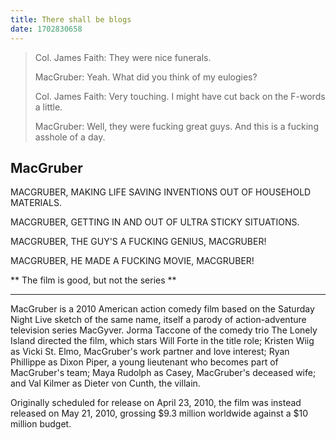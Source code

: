 ```yaml
---
title: There shall be blogs
date: 1702830658
---
```


> Col. James Faith: They were nice funerals.
>
> MacGruber: Yeah. What did you think of my eulogies?
>
> Col. James Faith: Very touching. I might have cut back on the F-words a little.
>
> MacGruber: Well, they were fucking great guys. And this is a fucking asshole of a day.

## MacGruber

MACGRUBER, MAKING LIFE SAVING INVENTIONS OUT OF HOUSEHOLD MATERIALS.

MACGRUBER, GETTING IN AND OUT OF ULTRA STICKY SITUATIONS.

MACGRUBER, THE GUY'S A FUCKING GENIUS, MACGRUBER!

MACGRUBER, HE MADE A FUCKING MOVIE, MACGRUBER!

** The film is good, but not the series **

---

MacGruber is a 2010 American action comedy film based on the Saturday Night Live sketch of the same name, itself a parody of action-adventure television series MacGyver. Jorma Taccone of the comedy trio The Lonely Island directed the film, which stars Will Forte in the title role; Kristen Wiig as Vicki St. Elmo, MacGruber's work partner and love interest; Ryan Phillippe as Dixon Piper, a young lieutenant who becomes part of MacGruber's team; Maya Rudolph as Casey, MacGruber's deceased wife; and Val Kilmer as Dieter von Cunth, the villain.

Originally scheduled for release on April 23, 2010, the film was instead released on May 21, 2010, grossing $9.3 million worldwide against a $10 million budget.
